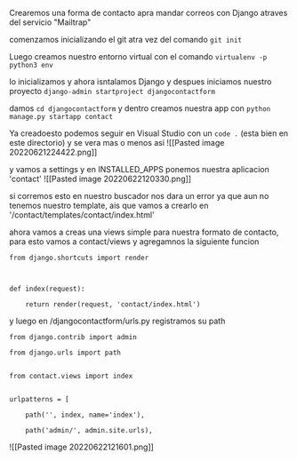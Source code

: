 Crearemos una forma de contacto apra mandar correos con Django atraves del servicio "Mailtrap"

comenzamos inicializando el git atra vez del comando 
``git init``

Luego creamos nuestro entorno virtual con el comando 
``virtualenv -p python3 env``

lo inicializamos y ahora isntalamos Django y despues iniciamos nuestro proyecto ``django-admin startproject djangocontactform``

damos ``cd djangocontactform`` y dentro creamos nuestra app con 
``python manage.py startapp contact``

Ya creadoesto podemos seguir en Visual Studio con un ``code .``  (esta bien en este directorio) y se vera mas o menos asi
![[Pasted image 20220621224422.png]]

y vamos a settings y en INSTALLED_APPS ponemos nuestra aplicacion 'contact'
![[Pasted image 20220622120330.png]]

si corremos esto en nuestro buscador nos dara un error ya que aun no tenemos nuestro template, ais que vamos a crearlo en '/contact/templates/contact/index.html'

ahora vamos a creas una views simple para nuestra formato de contacto, para esto vamos  a contact/views y agregamnos la siguiente funcion

```
from django.shortcuts import render

  

def index(request):

    return render(request, 'contact/index.html')
```

y luego en /djangocontactform/urls.py registramos su path

```
from django.contrib import admin

from django.urls import path

  
from contact.views import index
  

urlpatterns = [

    path('', index, name='index'),

    path('admin/', admin.site.urls),
```
![[Pasted image 20220622121601.png]]
